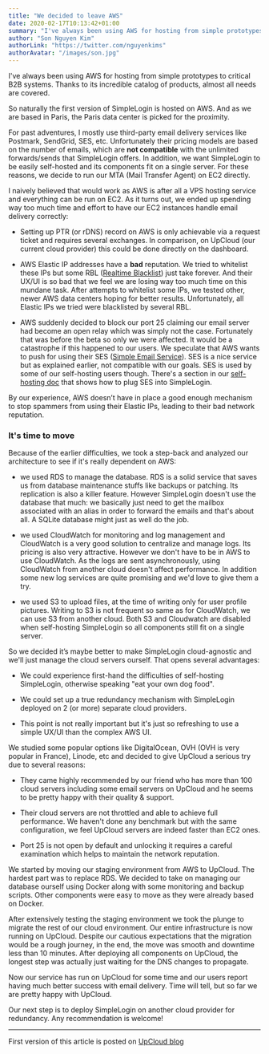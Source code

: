 ```yaml
---
title: "We decided to leave AWS"
date: 2020-02-17T10:13:42+01:00
summary: "I've always been using AWS for hosting from simple prototypes to critical B2B systems. Thanks to its incredible catalog of products, almost all needs are covered..."
author: "Son Nguyen Kim"
authorLink: "https://twitter.com/nguyenkims"
authorAvatar: "/images/son.jpg"
---
```


I've always been using AWS for hosting from simple prototypes to critical B2B systems. Thanks to its incredible catalog of products, almost all needs are covered.

So naturally the first version of SimpleLogin is hosted on AWS. And as we are based in Paris, the Paris data center is picked for the proximity.

For past adventures, I mostly use third-party email delivery services like Postmark, SendGrid, SES, etc. Unfortunately their pricing models are based on the number of emails, which are **not compatible** with the unlimited forwards/sends that SimpleLogin offers. In addition, we want SimpleLogin to be easily self-hosted and its components fit on a single server. For these reasons, we decide to run our MTA (Mail Transfer Agent) on EC2 directly.

I naively believed that would work as AWS is after all a VPS hosting service and everything can be run on EC2.  As it turns out, we ended up spending way too much time and effort to have our EC2 instances handle email delivery correctly:

- Setting up PTR (or rDNS) record on AWS is only achievable via a request ticket and requires several exchanges. In comparison, on UpCloud (our current cloud provider) this could be done directly on the dashboard.

- AWS Elastic IP addresses have a **bad** reputation. We tried to whitelist these IPs but some RBL ([Realtime Blacklist](https://en.wikipedia.org/wiki/Domain_Name_System-based_Blackhole_List)) just take forever. And their UX/UI is so bad that we feel we are losing way too much time on this mundane task. After attempts to whitelist some IPs, we tested other, newer AWS data centers hoping for better results. Unfortunately, all Elastic IPs we tried were blacklisted by several RBL.

- AWS suddenly decided to block our port 25 claiming our email server had become an open relay which was simply not the case. Fortunately that was before the beta so only we were affected. It would be a catastrophe if this happened to our users. We speculate that AWS wants to push for using their SES ([Simple Email Service](https://aws.amazon.com/ses/)). SES is a nice service but as explained earlier, not compatible with our goals. SES is used by some of our self-hosting users though. There's a section in our [self-hosting doc](https://github.com/simple-login/app/blob/master/docs/ses.md) that shows how to plug SES into SimpleLogin.

By our experience, AWS doesn’t have in place a good enough mechanism to stop spammers from using their Elastic IPs, leading to their bad network reputation.

### It's time to move

Because of the earlier difficulties, we took a step-back and analyzed our architecture to see if it's really dependent on AWS:

- we used RDS to manage the database. RDS is a solid service that saves us from database maintenance stuffs like backups or patching. Its replication is also a killer feature. However SimpleLogin doesn't use the database that much: we basically just need to get the mailbox associated with an alias in order to forward the emails and that's about all. A SQLite database might just as well do the job.

- we used CloudWatch for monitoring and log management and CloudWatch is a very good solution to centralize and manage logs. Its pricing is also very attractive. However we don't have to be in AWS to use CloudWatch. As the logs are sent asynchronously, using CloudWatch from another cloud doesn't affect performance. In addition some new log services are  quite promising and we'd love to give them a try.

- we used S3 to upload files, at the time of writing only for user profile pictures. Writing to S3 is not frequent so same as for CloudWatch, we can use S3 from another cloud. Both S3 and Cloudwatch are disabled when self-hosting SimpleLogin so all components still fit on a single server.

So we decided it’s maybe better to make SimpleLogin cloud-agnostic and we'll just manage the cloud servers ourself. That opens several advantages:

- We could experience first-hand the difficulties of self-hosting SimpleLogin, otherwise speaking "eat your own dog food".

- We could set up a true redundancy mechanism with SimpleLogin deployed on 2 (or more) separate cloud providers.
- This point is not really important but it's just so refreshing to use a simple UX/UI than the complex AWS UI.

We studied some popular options like DigitalOcean, OVH (OVH is very popular in France), Linode, etc and decided to give UpCloud a serious try due to several reasons:

- They came highly recommended by our friend who has more than 100 cloud servers including some email servers on UpCloud and he seems to be pretty happy with their quality & support.

- Their cloud servers are not throttled and able to achieve full performance. We haven't done any benchmark but with the same configuration, we feel UpCloud servers are indeed faster than EC2 ones.

- Port 25 is not open by default and unlocking it requires a careful examination which helps to maintain the network reputation.

We started by moving our staging environment from AWS to UpCloud. The hardest part was to replace RDS. We decided to take on managing our database ourself using Docker along with some monitoring and backup scripts. Other components were easy to move as they were already based on Docker.

After extensively testing the staging environment we took the plunge to migrate the rest of our cloud environment. Our entire infrastructure is now running on UpCloud. Despite our cautious expectations that the migration would be a rough journey, in the end, the move was smooth and downtime less than 10 minutes. After deploying all components on UpCloud, the longest step was actually just waiting for the DNS changes to propagate.

Now our service has run on UpCloud for some time and our users report having much better success with email delivery. Time will tell, but so far we are pretty happy with UpCloud.

Our next step is to deploy SimpleLogin on another cloud provider for redundancy. Any recommendation is welcome!

---
First version of this article is posted on [UpCloud blog](https://upcloud.com/community/stories/importance-network-reputation-email-delivery/)

